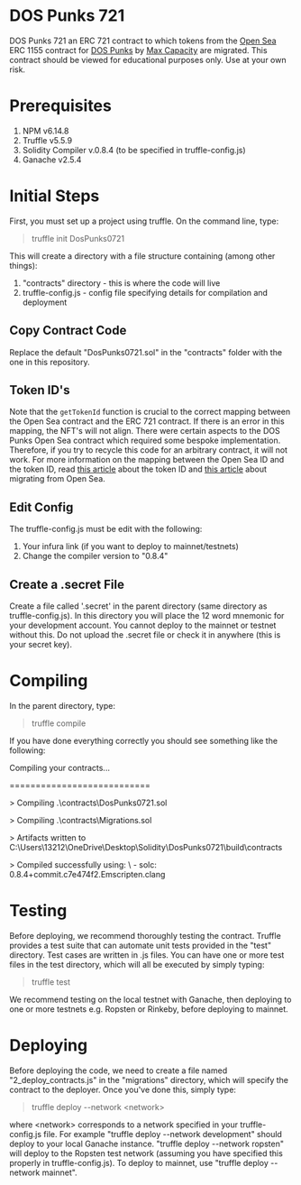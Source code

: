 # DOS Punks 721
DOS Punks 721 an ERC 721 contract to which tokens from the [Open Sea](https://opensea.io/) ERC 1155 contract for [DOS Punks](https://opensea.io/collection/dos-punks) by [Max Capacity](https://twitter.com/maxcapacity) are migrated.  This contract should be viewed for educational purposes only.  Use at your own risk.

# Prerequisites
1. NPM v6.14.8
2. Truffle v5.5.9
3. Solidity Compiler v.0.8.4 (to be specified in truffle-config.js)
4. Ganache v2.5.4

# Initial Steps
First, you must set up a project using truffle.  On the command line, type:

> truffle init DosPunks0721 

This will create a directory with a file structure containing (among other things):

1. "contracts" directory - this is where the code will live
2. truffle-config.js - config file specifying details for compilation and deployment

## Copy Contract Code
Replace the default "DosPunks0721.sol" in the "contracts" folder with the one in this repository.

## Token ID's
Note that the `getTokenId` function is crucial to the correct mapping between the Open Sea contract and the ERC 721 contract.  If there is an error in this mapping, the NFT's will not align.  There were certain aspects to the DOS Punks Open Sea contract which required some bespoke implementation.  Therefore, if you try to recycle this code for an arbitrary contract, it will not work.  For more information on the mapping between the Open Sea ID and the token ID, read [this article](https://medium.com/coinmonks/opensea-tokenid-explained-f420401f5109) about the token ID and [this article](https://cyberdoggos.medium.com/migrating-from-opensea-cfe9aab47d3) about migrating from Open Sea.

## Edit Config
The truffle-config.js must be edit with the following:

1. Your infura link (if you want to deploy to mainnet/testnets)
2. Change the compiler version to "0.8.4"

## Create a .secret File
Create a file called '.secret' in the parent directory (same directory as truffle-config.js).  In this directory you will place the 12 word mnemonic for your development account.  You cannot deploy to the mainnet or testnet without this.  Do not upload the .secret file or check it in anywhere (this is your secret key).

# Compiling
In the parent directory, type:

> truffle compile

If you have done everything correctly you should see something like the following:

Compiling your contracts...

===========================

\> Compiling .\contracts\DosPunks0721.sol

\> Compiling .\contracts\Migrations.sol

\> Artifacts written to C:\Users\13212\OneDrive\Desktop\Solidity\DosPunks0721\build\contracts

\> Compiled successfully using:
\   - solc: 0.8.4+commit.c7e474f2.Emscripten.clang

# Testing
Before deploying, we recommend thoroughly testing the contract.  Truffle provides a test suite that can automate unit tests provided in the "test" directory.  Test cases are written in .js files.  You can have one or more test files in the test directory, which will all be executed by simply typing:

> truffle test

We recommend testing on the local testnet with Ganache, then deploying to one or more testnets e.g. Ropsten or Rinkeby, before deploying to mainnet.

# Deploying
Before deploying the code, we need to create a file named "2_deploy_contracts.js" in the "migrations" directory, which will specify the contract to the deployer.  Once you've done this, simply type:

> truffle deploy --network \<network\>
  
where \<network\> corresponds to a network specified in your truffle-config.js file.  For example "truffle deploy --network development" should deploy to your local Ganache instance.  "truffle deploy --network ropsten" will deploy to the Ropsten test network (assuming you have specified this properly in truffle-config.js).  To deploy to mainnet, use "truffle deploy --network mainnet".
